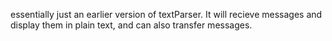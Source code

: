 essentially just an earlier version of textParser. It will recieve messages and display them in plain text, and can also transfer messages.
